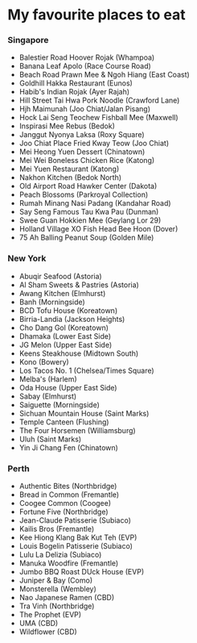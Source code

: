 # My favourite places to eat

### Singapore

* Balestier Road Hoover Rojak (Whampoa)
* Banana Leaf Apolo (Race Course Road)
* Beach Road Prawn Mee & Ngoh Hiang (East Coast)
* Goldhill Hakka Restaurant (Eunos)
* Habib's Indian Rojak (Ayer Rajah)
* Hill Street Tai Hwa Pork Noodle (Crawford Lane)
* Hjh Maimunah (Joo Chiat/Jalan Pisang)
* Hock Lai Seng Teochew Fishball Mee (Maxwell)
* Inspirasi Mee Rebus (Bedok)
* Janggut Nyonya Laksa (Roxy Square)
* Joo Chiat Place Fried Kway Teow (Joo Chiat)
* Mei Heong Yuen Dessert (Chinatown)
* Mei Wei Boneless Chicken Rice (Katong)
* Mei Yuen Restaurant (Katong)
* Nakhon Kitchen (Bedok North)
* Old Airport Road Hawker Center (Dakota)
* Peach Blossoms (Parkroyal Collection)
* Rumah Minang Nasi Padang (Kandahar Road)
* Say Seng Famous Tau Kwa Pau (Dunman)
* Swee Guan Hokkien Mee (Geylang Lor 29)
* Holland Village XO Fish Head Bee Hoon (Dover)
* 75 Ah Balling Peanut Soup (Golden Mile)

  

### New York

* Abuqir Seafood (Astoria)
* Al Sham Sweets & Pastries (Astoria)
* Awang Kitchen (Elmhurst)
* Banh (Morningside)
* BCD Tofu House (Koreatown)
* Birria-Landia (Jackson Heights)
* Cho Dang Gol (Koreatown)
* Dhamaka (Lower East Side)
* JG Melon (Upper East Side)
* Keens Steakhouse (Midtown South)
* Kono (Bowery)
* Los Tacos No. 1 (Chelsea/Times Square)
* Melba's (Harlem)
* Oda House (Upper East Side)
* Sabay (Elmhurst)
* Saiguette (Morningside)
* Sichuan Mountain House (Saint Marks)
* Temple Canteen (Flushing)
* The Four Horsemen (Williamsburg)
* Uluh (Saint Marks)
* Yin Ji Chang Fen (Chinatown)



### Perth

* Authentic Bites (Northbridge)
* Bread in Common (Fremantle)
* Coogee Common (Coogee)
* Fortune Five (Northbridge)
* Jean-Claude Patisserie (Subiaco)
* Kailis Bros (Fremantle)
* Kee Hiong Klang Bak Kut Teh (EVP)
* Louis Bogelin Patisserie (Subiaco)
* Lulu La Delizia (Subiaco)
* Manuka Woodfire (Fremantle)
* Jumbo BBQ Roast DUck House (EVP)
* Juniper & Bay (Como)
* Monsterella (Wembley)
* Nao Japanese Ramen (CBD)
* Tra Vinh (Northbridge)
* The Prophet (EVP)
* UMA (CBD)
* Wildflower (CBD)
